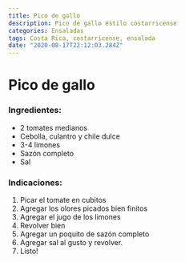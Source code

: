 ```yaml
---
title: Pico de gallo
description: Pico de gallo estilo costarricense
categories: Ensaladas
tags: Costa Rica, costarricense, ensalada
date: "2020-08-17T22:12:03.284Z"
---
```

# Pico de gallo

### Ingredientes:

- 2 tomates medianos
- Cebolla, culantro y chile dulce
- 3-4 limones
- Sazón completo
- Sal

### Indicaciones:

1. Picar el tomate en cubitos
2. Agregar los olores picados bien finitos
3. Agregar el jugo de los limones
4. Revolver bien
5. Agregar un poquito de sazón completo 
6. Agregar sal al gusto y revolver.
7. Listo!